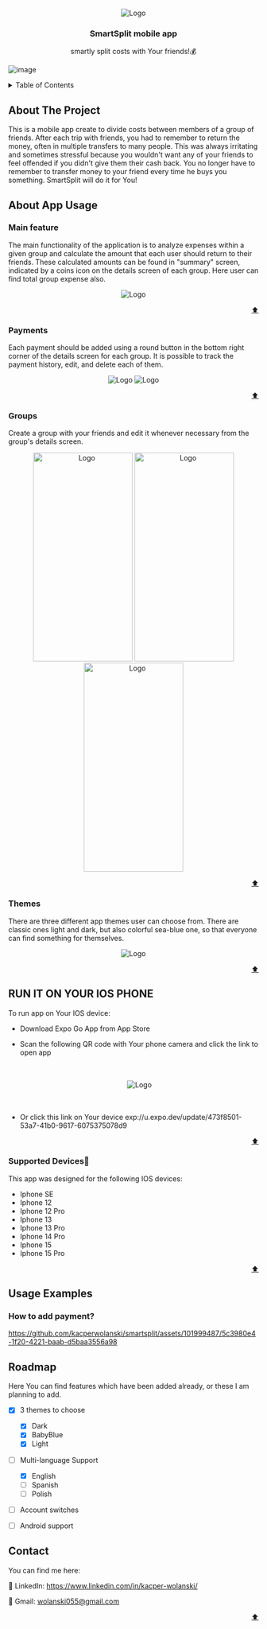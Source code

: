 
<!-- PROJECT SHIELDS -->

<!-- PROJECT LOGO -->
<br />
<div align="center" id='readme-top'>
<div>
    <img src="https://github.com/kacperwolanski/smartsplit/assets/101999487/61482132-da85-4d9f-a527-71ce68cd4531" alt="Logo" >
  </div>

  <h3 align="center">SmartSplit mobile app</h3>

  <p align="center">
   smartly split costs with Your friends!💰
  </p>
</div>


![image]()


<!-- TABLE OF CONTENTS -->
<details>
  <summary>Table of Contents</summary>
  <ol>
    <li>
      <a href="#about-the-project">About The Project</a>
    </li>
    <li>
      <a href="#getting-started">Getting Started</a>
      <ul>
        <li><a href="#installation">Installation📱</a></li>
      </ul>
    </li>
    <li><a href="#usage">Usage</a></li>
    <li><a href="#contact">Contact</a></li>
  </ol>
</details>



<!-- ABOUT THE PROJECT -->
## About The Project
This is a mobile app create to divide costs between members of a group of friends. After each trip with friends, you had to remember to return the money, often in multiple transfers to many people. This was always irritating and sometimes stressful because you wouldn't want any of your friends to feel offended if you didn't give them their cash back. You no longer have to remember to transfer money to your friend every time he buys you something. SmartSplit will do it for You! 



<!-- ABOUT APP USAGE-->
## About App Usage

### Main feature
The main functionality of the application is to analyze expenses within a given group and calculate the amount that each user should return to their friends. These calculated amounts can be found in "summary" screen, indicated by a coins icon on the details screen of each group. Here user can find total group expense also.

<div align="center">
    <img src="https://github.com/kacperwolanski/smartsplit/assets/101999487/3b2b66c4-4c25-43fe-87e9-8af16421a1a5" alt="Logo" />
  </div>
<p align="right"><a href="#readme-top">⬆</a></p>

### Payments

Each payment should be added using a round button in the bottom right corner of the details screen for each group. It is possible to track the payment history, edit, and delete each of them.

<div align="center">
   <img src="https://github.com/kacperwolanski/smartsplit/assets/101999487/0bc8b1d4-37a0-4535-978d-123ca48098c3" alt="Logo" />
      <img src="https://github.com/kacperwolanski/smartsplit/assets/101999487/3a73052b-7dba-4240-b1e5-6a0a6b2a6664" alt="Logo" />
  </div>
<p align="right"><a href="#readme-top">⬆</a></p>


### Groups
Create a group with your friends and edit it whenever necessary from the group's details screen.

<div align="center">
   <img src="https://github.com/kacperwolanski/smartsplit/assets/101999487/3f1ea502-1e31-40df-a170-192c7d42c6e4" alt="Logo"  width="200" height="420"/>
     <img src="https://github.com/kacperwolanski/smartsplit/assets/101999487/1a32c57b-eea6-4b01-a87b-0578c7d92d21" alt="Logo" width="200" height="420"/>
      <img src="https://github.com/kacperwolanski/smartsplit/assets/101999487/3a860e13-128d-4e58-9d58-01504dbd20f2" alt="Logo" width="200" height="420" />
  </div>
<p align="right"><a href="#readme-top">⬆</a></p>



### Themes
There are three different app themes user can choose from. There are classic ones light and dark, but also colorful sea-blue one, so that everyone can find something for themselves. 
<div align="center">
     <img src="https://github.com/kacperwolanski/smartsplit/assets/101999487/7c054187-3bd7-43b3-8205-e26a537f64e6" alt="Logo" />
  </div>
<p align="right"><a href="#readme-top">⬆</a></p>




<!--RUN IT ON YOUR MOBILE-->
## RUN IT ON YOUR IOS PHONE
To run app on Your IOS device:
* Download Expo Go App from App Store
* Scan the following QR code with Your phone camera and click the link to open app

  </br>
    </br>
     
  <div align="center">
     <img src="https://github.com/kacperwolanski/smartsplit/assets/101999487/58f3519b-a537-4a6c-b697-c141baf1d390" alt="Logo" />
  </div>
  </br>
    </br>
* Or click this link on Your device exp://u.expo.dev/update/473f8501-53a7-41b0-9617-6075375078d9
  
<p align="right"><a href="#readme-top">⬆</a></p>

### Supported Devices📱 

This app was designed for the following IOS devices:
* Iphone SE
* Iphone 12
* Iphone 12 Pro
* Iphone 13
* Iphone 13 Pro
* Iphone 14 Pro
* Iphone 15
* Iphone 15 Pro

<p align="right"><a href="#readme-top">⬆</a></p>






<!-- USAGE EXAMPLES -->
## Usage Examples
### How to add payment?

https://github.com/kacperwolanski/smartsplit/assets/101999487/5c3980e4-1f20-4221-baab-d5baa3556a98



<!-- ROADMAP -->
## Roadmap

Here You can find features which have been added already, or these I am planning to add.

- [x] 3 themes to choose 
    - [x] Dark
    - [x] BabyBlue
    - [x] Light
    
- [ ] Multi-language Support
    - [x] English
    - [ ] Spanish
    - [ ] Polish
    
- [ ] Account switches

- [ ] Android support




<!-- CONTACT -->
## Contact

You can find me here:

👥 LinkedIn: https://www.linkedin.com/in/kacper-wolanski/

📩 Gmail: wolanski055@gmail.com

<p align="right"><a href="#readme-top">⬆</a></p>






